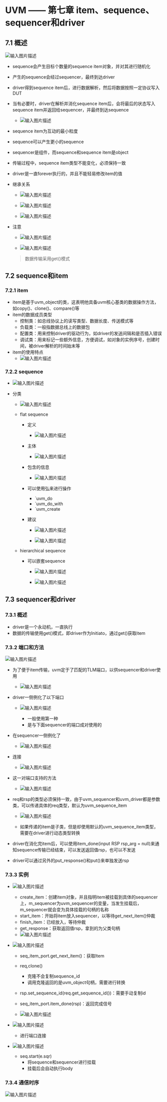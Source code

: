 # UVM —— 第七章 item、sequence、sequencer和driver
## 7.1 概述
![输入图片描述](http://www.ninglixin.com/wp-content/uploads/2022/07/%E5%BE%AE%E4%BF%A1%E6%88%AA%E5%9B%BE_20220709164502.png)

- sequence会产生目标个数量的sequence item对象，并对其进行随机化
- 产生的sequence会经过sequencer，最终到达driver
- driver得到sequence item后，进行数据解析，然后将数据按照一定协议写入DUT
- 当有必要时，driver在解析并消化sequence item后，会将最后的状态写入sequence item并返回给sequencer，并最终到达sequence
	- ![输入图片描述](http://www.ninglixin.com/wp-content/uploads/2022/07/%E5%BE%AE%E4%BF%A1%E6%88%AA%E5%9B%BE_20220709164511.png)

- sequence item为互动的最小粒度
- sequence可以产生更小的sequence
- sequencer是组件，而sequence和sequence item是object
- 传输过程中，sequence item类型不能变化，必须保持一致
- driver是一直forever执行的，并且不能轻易修改item的值

- 继承关系
	- ![输入图片描述](http://www.ninglixin.com/wp-content/uploads/2022/07/%E5%BE%AE%E4%BF%A1%E6%88%AA%E5%9B%BE_20220709164526.png)

	- ![输入图片描述](http://www.ninglixin.com/wp-content/uploads/2022/07/%E5%BE%AE%E4%BF%A1%E6%88%AA%E5%9B%BE_20220709164536.png)

	- ![输入图片描述](http://www.ninglixin.com/wp-content/uploads/2022/07/%E5%BE%AE%E4%BF%A1%E6%88%AA%E5%9B%BE_20220709164546.png)

- 注意
	- ![输入图片描述](http://www.ninglixin.com/wp-content/uploads/2022/07/%E5%BE%AE%E4%BF%A1%E6%88%AA%E5%9B%BE_20220709165208.png)

	- ![输入图片描述](http://www.ninglixin.com/wp-content/uploads/2022/07/%E5%BE%AE%E4%BF%A1%E6%88%AA%E5%9B%BE_20220709165217.png)

	> 数据传输采用get()模式

## 7.2 sequence和item
### 7.2.1 item

- item是基于uvm_object的类，这表明他具备uvm核心基类的数据操作方法，如copy()、clone()、compare()等
- item的数据成员类型
	- 控制类：如总线协议上的读写类型、数据长度、传送模式等
	- 负载类：一般指数据总线上的数据包
	- 配置类：用来控制driver的驱动行为，如driver的发送间隔和是否插入错误
	- 调试类：用来标记一些额外信息，方便调试，如对象的实例序号，创建时间，被driver解析的时间始末等
- item的使用特点
	- ![输入图片描述](http://www.ninglixin.com/wp-content/uploads/2022/07/%E5%BE%AE%E4%BF%A1%E6%88%AA%E5%9B%BE_20220709172211.png)

### 7.2.2 sequence
- ![输入图片描述](http://www.ninglixin.com/wp-content/uploads/2022/07/%E5%BE%AE%E4%BF%A1%E6%88%AA%E5%9B%BE_20220709172226.png)

- 分类
	- ![输入图片描述](http://www.ninglixin.com/wp-content/uploads/2022/07/%E5%BE%AE%E4%BF%A1%E6%88%AA%E5%9B%BE_20220709172243.png)

	- flat sequence
		- 定义
			- ![输入图片描述](http://www.ninglixin.com/wp-content/uploads/2022/07/%E5%BE%AE%E4%BF%A1%E6%88%AA%E5%9B%BE_20220709173450.png)

		- 主体
			- ![输入图片描述](http://www.ninglixin.com/wp-content/uploads/2022/07/%E5%BE%AE%E4%BF%A1%E6%88%AA%E5%9B%BE_20220709173500.png)

		- 包含的信息
			- ![输入图片描述](http://www.ninglixin.com/wp-content/uploads/2022/07/%E5%BE%AE%E4%BF%A1%E6%88%AA%E5%9B%BE_20220709173508.png)

		- 可以使用弘来进行操作
			- `uvm_do
			- `uvm_do_with
			- `uvm_create

		- 建议
			- ![输入图片描述](http://www.ninglixin.com/wp-content/uploads/2022/07/%E5%BE%AE%E4%BF%A1%E6%88%AA%E5%9B%BE_20220709173518.png)

			- ![输入图片描述](http://www.ninglixin.com/wp-content/uploads/2022/07/%E5%BE%AE%E4%BF%A1%E6%88%AA%E5%9B%BE_20220709173529.png)

	- hierarchical sequence
		- 可以嵌套sequence
			- ![输入图片描述](http://www.ninglixin.com/wp-content/uploads/2022/07/%E5%BE%AE%E4%BF%A1%E6%88%AA%E5%9B%BE_20220709174007.png)

			- ![输入图片描述](http://www.ninglixin.com/wp-content/uploads/2022/07/%E5%BE%AE%E4%BF%A1%E6%88%AA%E5%9B%BE_20220709174016.png)

## 7.3 sequencer和driver

### 7.3.1 概述
- driver是一个永动机，一直执行
- 数据的传输使用get()模式，即driver作为Initiato，通过get()获取item

### 7.3.2 端口和方法

![输入图片描述](http://www.ninglixin.com/wp-content/uploads/2022/07/%E5%BE%AE%E4%BF%A1%E6%88%AA%E5%9B%BE_20220709174815.png)

- 为了便于item传输，uvm定于了匹配的TLM端口，以供sequencer和driver使用
	- ![输入图片描述](http://www.ninglixin.com/wp-content/uploads/2022/07/%E5%BE%AE%E4%BF%A1%E6%88%AA%E5%9B%BE_20220709174826.png)

- driver一侧例化了以下端口
	- ![输入图片描述](http://www.ninglixin.com/wp-content/uploads/2022/07/%E5%BE%AE%E4%BF%A1%E6%88%AA%E5%9B%BE_20220709174834.png)

		- 一般使用第一种
		- 是与下面sequencer的端口成对使用的

- 在sequencer一侧例化了
	- ![输入图片描述](http://www.ninglixin.com/wp-content/uploads/2022/07/%E5%BE%AE%E4%BF%A1%E6%88%AA%E5%9B%BE_20220709174842.png)

- 连接
	- ![输入图片描述](http://www.ninglixin.com/wp-content/uploads/2022/07/%E5%BE%AE%E4%BF%A1%E6%88%AA%E5%9B%BE_20220709174852.png)

- 这一对端口支持的方法
	- ![输入图片描述](http://www.ninglixin.com/wp-content/uploads/2022/07/%E5%BE%AE%E4%BF%A1%E6%88%AA%E5%9B%BE_20220709174904.png)

- req和rsp的类型必须保持一致，由于uvm_sequencer和uvm_driver都是参数类，可以传递具体的req类型，默认为uvm_sequence_item
	- ![输入图片描述](http://www.ninglixin.com/wp-content/uploads/2022/07/%E5%BE%AE%E4%BF%A1%E6%88%AA%E5%9B%BE_20220709175236.png)

	- 如果传递的item是子类，但是却使用默认的uvm_sequence_item类型，需要在driver进行动态类型转换

- driver在消化完item后，可以使用item_done(input RSP rsp_arg = null)来通知sequence传输已经结束，可以发送返回值rsp，也可以不发送
- driver可以通过另外的put_response()和put()来单独发送rsp

### 7.3.3 实例
- ![输入图片描述](http://www.ninglixin.com/wp-content/uploads/2022/07/%E5%BE%AE%E4%BF%A1%E6%88%AA%E5%9B%BE_20220709175455.png)

	- create_item：创建item对象，并且指明item被挂载到具体的sequencer上，m_sequencer为uvm_sequencer的变量，当发生挂载后，m_sequencer就会变为具体挂载的句柄的名称
	- start_item：开始将item放入sequencer，以等待get_next_item()仲裁
	- finish_item：已经放入，等待仲裁
	- get_response：获取返回值rsp，拿到的为父类句柄
	- ![输入图片描述](http://www.ninglixin.com/wp-content/uploads/2022/07/%E5%BE%AE%E4%BF%A1%E6%88%AA%E5%9B%BE_20220709175508.png)

- ![输入图片描述](http://www.ninglixin.com/wp-content/uploads/2022/07/%E5%BE%AE%E4%BF%A1%E6%88%AA%E5%9B%BE_20220709175523.png)

	- seq_item_port.get_next_item()：获取Item
	- req,clone()
		- 克隆不会复制sequence_id
		- 调用克隆返回的是uvm_object句柄，需要进行转换

	- rsp.set_sequence_id(req.get_sequence_id())：需要手动复制id
	- seq_item_port.item_done(rsp)：返回完成信号
	- ![输入图片描述](http://www.ninglixin.com/wp-content/uploads/2022/07/%E5%BE%AE%E4%BF%A1%E6%88%AA%E5%9B%BE_20220709175535.png)

- ![输入图片描述](http://www.ninglixin.com/wp-content/uploads/2022/07/%E5%BE%AE%E4%BF%A1%E6%88%AA%E5%9B%BE_20220709180105.png)

	- 进行端口连接

- ![输入图片描述](http://www.ninglixin.com/wp-content/uploads/2022/07/%E5%BE%AE%E4%BF%A1%E6%88%AA%E5%9B%BE_20220709180114.png)

	- seq.start(e.sqr)
		- 将sequence和sequencer进行挂载
		- 挂载后会自动执行body

### 7.3.4 通信时序
![输入图片描述](http://www.ninglixin.com/wp-content/uploads/2022/07/%E5%BE%AE%E4%BF%A1%E6%88%AA%E5%9B%BE_20220709180125.png)
